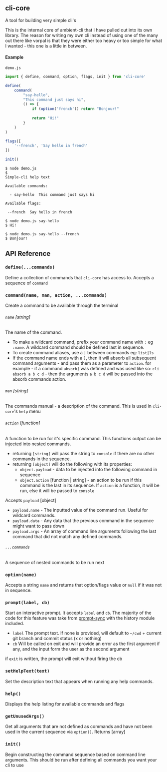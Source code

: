 ## cli-core

A tool for building very simple cli's

This is the internal core of ambient-cli that I have pulled out into its own library. The reason for writing my own cli instead of using one of the
many out there like vorpal is that they were either too heavy or too simple for what I wanted - this one is a little in between.

#### Example

`demo.js`
```javascript
import { define, command, option, flags, init } from 'cli-core'

define(
    command(
        "say-hello",
        "This command just says hi",
        () => {
            if (option('french')) return "Bonjour!"
        
            return "Hi!"
        }
    )
)

flags([
    '--french', 'Say hello in french'
])

init()
```

```
$ node demo.js
$
Simple-cli help text

Available commands:

  - say-hello  This command just says hi

Available flags:

 --french  Say hello in french
```

```
$ node demo.js say-hello
$ Hi!
```

```
$ node demo.js say-hello --french
$ Bonjour!
```

## API Reference

### `define(...commands)`

Define a collection of commands that `cli-core` has access to. Accepts a sequence of `command`

### `command(name, man, action, ...commands)`

Create a command to be available through the terminal

###### `name` [string]

The name of the command.

+ To make a wildcard command, prefix your command name with `:` eg `:name`. A wildcard command should be defined last in sequence.
+ To create command aliases, use a `|` between commands eg: `list|ls`
+ If the command name ends with a `]`, then it will absorb all subsequent command arguments - and pass them as a parameter to `action`.
for example - if a command `absorb]` was defined and was used like so: `cli absorb a b c d` - then the arguments `a b c d` will be passed
into the absorb commands action.

###### `man` [string]

The commands manual - a description of the command. This is used in `cli-core`'s `help` menu

###### `action` [function]

A function to be run for it's specific command. This functions output can be injected into nested commands.

+ returning `[string]` will pass the string to `console` if there are no other commands in the sequence.
+ returning `[object]` will do the following with its properties:
    + `object.payload` - data to be injected into the following command in sequence
    + `object.action` [function | string] - an action to be run if this command is the last in its sequence. If `action` is a function, it will be run, else it will be passed to `console`

Accepts `payload` [object]

+ `payload.name` - The inputted value of the command run. Useful for wildcard commands.
+ `payload.data` - Any data that the previous command in the sequence might want to pass down
+ `payload.args` - An array of command line arguments following the last command that did not match any defined commands.

###### `...commands`

A sequence of nested commands to be run next

### `option(name)`

Accepts a string `name` and returns that option/flags value or `null` if it was not in sequence.

### `prompt(label, cb)`

Start an interactive prompt. It accepts `label` and `cb`. The majority of the code for this feature was take from 
[prompt-sync](https://github.com/0x00A/prompt-sync) with the history module included.

+ `label` The prompt text. If none is provided, will default to `~/cwd` + current git branch and commit status (x or nothing)
+ `cb` Will be called on exit and will provide an error as the first argument if any, and the input form the user as the second argument

if `exit` is written, the prompt will exit without firing the cb

### `setHelpText(text)`

Set the description text that appears when running any help commands.

### `help()`

Displays the help listing for available commands and flags

### `getUnusedArgs()`

Get all arguments that are not defined as commands and have not been used in the current sequence via `option()`. Returns [array]

### `init()`

Begin constructing the command sequence based on command line arguments. This should be run after defining all commands you want your cli to use